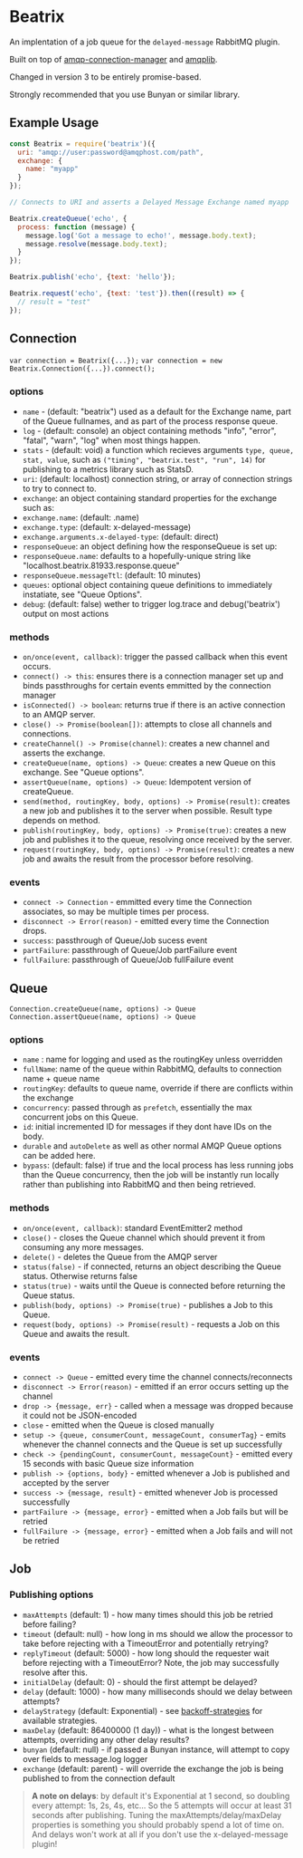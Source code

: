 # Beatrix

An implentation of a job queue for the `delayed-message` RabbitMQ plugin.

Built on top of [amqp-connection-manager](https://github.com/benbria/node-amqp-connection-manager) and [amqplib](https://github.com/squaremo/amqp.node).

Changed in version 3 to be entirely promise-based.

Strongly recommended that you use Bunyan or similar library.

## Example Usage
```javascript
const Beatrix = require('beatrix')({
  uri: "amqp://user:password@amqphost.com/path",
  exchange: {
    name: "myapp"
  }
});

// Connects to URI and asserts a Delayed Message Exchange named myapp

Beatrix.createQueue('echo', {
  process: function (message) {
    message.log('Got a message to echo!', message.body.text);
    message.resolve(message.body.text);
  }
});

Beatrix.publish('echo', {text: 'hello'});

Beatrix.request('echo', {text: 'test'}).then((result) => {
  // result = "test"
});
```

## Connection
`var connection = Beatrix({...});`
`var connection = new Beatrix.Connection({...}).connect();`

### options
* `name` - (default: "beatrix") used as a default for the Exchange name, part of the Queue fullnames, and as part of the process response queue.
* `log` - (default: console) an object containing methods "info", "error", "fatal", "warn", "log" when most things happen.
* `stats` - (default: void) a function which recieves arguments `type, queue, stat, value`, such as `("timing", "beatrix.test", "run", 14)` for publishing to a metrics library such as StatsD.
* `uri`: (default: localhost) connection string, or array of connection strings to try to connect to.
* `exchange`: an object containing standard properties for the exchange such as:
* `exchange.name`: (default: .name)
* `exchange.type`: (default: x-delayed-message)
* `exchange.arguments.x-delayed-type`: (default: direct)
* `responseQueue`: an object defining how the responseQueue is set up:
* `responseQueue.name`: defaults to a hopefully-unique string like "localhost.beatrix.81933.response.queue"
* `responseQueue.messageTtl`: (default: 10 minutes)
* `queues`: optional object containing queue definitions to immediately instatiate, see "Queue Options".
* `debug`: (default: false) wether to trigger log.trace and debug('beatrix') output on most actions

### methods
* `on/once(event, callback)`: trigger the passed callback when this event occurs.
* `connect() -> this`: ensures there is a connection manager set up and binds passthroughs for certain events emmitted by the connection manager
* `isConnected() -> boolean`: returns true if there is an active connection to an AMQP server.
* `close() -> Promise(boolean[])`: attempts to close all channels and connections.
* `createChannel() -> Promise(channel)`: creates a new channel and asserts the exchange.
* `createQueue(name, options) -> Queue`: creates a new Queue on this exchange. See "Queue options".
* `assertQueue(name, options) -> Queue`: Idempotent version of createQueue.
* `send(method, routingKey, body, options) -> Promise(result)`: creates a new job and publishes it to the server when possible. Result type depends on method.
* `publish(routingKey, body, options) -> Promise(true)`: creates a new job and publishes it to the queue, resolving once received by the server.
* `request(routingKey, body, options) -> Promise(result)`: creates a new job and awaits the result from the processor before resolving.

### events
* `connect -> Connection` - emmitted every time the Connection associates, so may be multiple times per process.
* `disconnect -> Error(reason)` - emitted every time the Connection drops.
* `success`: passthrough of Queue/Job sucess event
* `partFailure`: passthrough of Queue/Job partFailure event
* `fullFailure`: passthrough of Queue/Job fullFailure event

## Queue
`Connection.createQueue(name, options) -> Queue`
`Connection.assertQueue(name, options) -> Queue`
### options
* `name` : name for logging and used as the routingKey unless overridden
* `fullName`: name of the queue within RabbitMQ, defaults to connection name + queue name
* `routingKey`: defaults to queue name, override if there are conflicts within the exchange
* `concurrency`: passed through as `prefetch`, essentially the max concurrent jobs on this Queue.
* `id`: initial incremented ID for messages if they dont have IDs on the body.
* `durable` and `autoDelete` as well as other normal AMQP Queue options can be added here.
* `bypass`: (default: false) if true and the local process has less running jobs than the Queue concurrency, then the job will be instantly run locally rather than publishing into RabbitMQ and then being retrieved.

### methods
* `on/once(event, callback)`: standard EventEmitter2 method
* `close()` - closes the Queue channel which should prevent it from consuming any more messages.
* `delete()` - deletes the Queue from the AMQP server
* `status(false)` - if connected, returns an object describing the Queue status. Otherwise returns false
* `status(true)` - waits until the Queue is connected before returning the Queue status.
* `publish(body, options) -> Promise(true)` - publishes a Job to this Queue.
* `request(body, options) -> Promise(result)` - requests a Job on this Queue and awaits the result.

### events
* `connect -> Queue` - emitted every time the channel connects/reconnects
* `disconnect -> Error(reason)` - emitted if an error occurs setting up the channel
* `drop -> {message, err}` - called when a message was dropped because it could not be JSON-encoded
* `close` - emitted when the Queue is closed manually
* `setup -> {queue, consumerCount, messageCount, consumerTag}` - emits whenever the channel connects and the Queue is set up successfully
* `check -> {pendingCount, consumerCount, messageCount}` - emitted every 15 seconds with basic Queue size information
* `publish -> {options, body}` - emitted whenever a Job is published and accepted by the server
* `success -> {message, result}` - emitted whenever Job is processed successfully
* `partFailure -> {message, error}` - emitted when a Job fails but will be retried
* `fullFailure -> {message, error}` - emitted when a Job fails and will not be retried

## Job
### Publishing options
* `maxAttempts` (default: 1) - how many times should this job be retried before failing?
* `timeout` (default: null) - how long in ms should we allow the processor to take before rejecting with a TimeoutError and potentially retrying?
* `replyTimeout` (default: 5000) - how long should the requester wait before rejecting with a TimeoutError? Note, the job may successfully resolve after this.
* `initialDelay` (default: 0) - should the first attempt be delayed?
* `delay` (default: 1000) - how many milliseconds should we delay between attempts?
* `delayStrategy` (default: Exponential) - see [backoff-strategies](https://github.com/richthegeek/node-backoff-strategies) for available strategies.
* `maxDelay` (default: 86400000 (1 day)) - what is the longest between attempts, overriding any other delay results?
* `bunyan` (default: null) - if passed a Bunyan instance, will attempt to copy over fields to message.log logger
* `exchange` (default: parent) - will override the exchange the job is being published to from the connection default

>**A note on delays**: by default it's Exponential at 1 second, so doubling every attempt: 1s, 2s, 4s, etc... So the 5 attempts will occur at least 31 seconds after publishing. Tuning the maxAttempts/delay/maxDelay properties is something you should probably spend a lot of time on. And delays won't work at all if you don't use the x-delayed-message plugin!
